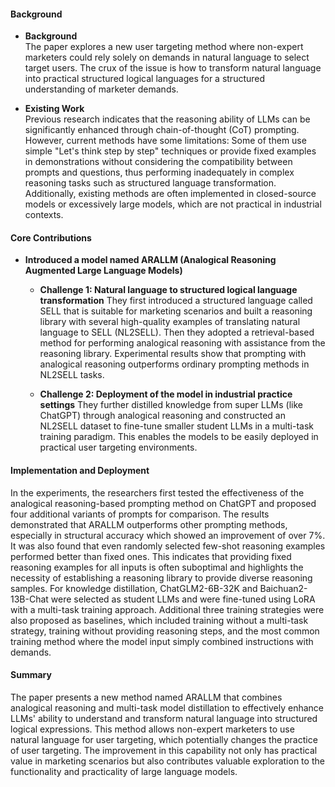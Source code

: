 #### Background
- **Background**       
The paper explores a new user targeting method where non-expert marketers could rely solely on demands in natural language to select target users. The crux of the issue is how to transform natural language into practical structured logical languages for a structured understanding of marketer demands.

- **Existing Work**    
Previous research indicates that the reasoning ability of LLMs can be significantly enhanced through chain-of-thought (CoT) prompting. However, current methods have some limitations: Some of them use simple "Let's think step by step" techniques or provide fixed examples in demonstrations without considering the compatibility between prompts and questions, thus performing inadequately in complex reasoning tasks such as structured language transformation. Additionally, existing methods are often implemented in closed-source models or excessively large models, which are not practical in industrial contexts.

#### Core Contributions
- **Introduced a model named ARALLM (Analogical Reasoning Augmented Large Language Models)**
    - **Challenge 1: Natural language to structured logical language transformation**
        They first introduced a structured language called SELL that is suitable for marketing scenarios and built a reasoning library with several high-quality examples of translating natural language to SELL (NL2SELL). Then they adopted a retrieval-based method for performing analogical reasoning with assistance from the reasoning library. Experimental results show that prompting with analogical reasoning outperforms ordinary prompting methods in NL2SELL tasks.

    - **Challenge 2: Deployment of the model in industrial practice settings**
        They further distilled knowledge from super LLMs (like ChatGPT) through analogical reasoning and constructed an NL2SELL dataset to fine-tune smaller student LLMs in a multi-task training paradigm. This enables the models to be easily deployed in practical user targeting environments.

#### Implementation and Deployment
In the experiments, the researchers first tested the effectiveness of the analogical reasoning-based prompting method on ChatGPT and proposed four additional variants of prompts for comparison. The results demonstrated that ARALLM outperforms other prompting methods, especially in structural accuracy which showed an improvement of over 7%. It was also found that even randomly selected few-shot reasoning examples performed better than fixed ones. This indicates that providing fixed reasoning examples for all inputs is often suboptimal and highlights the necessity of establishing a reasoning library to provide diverse reasoning samples. For knowledge distillation, ChatGLM2-6B-32K and Baichuan2-13B-Chat were selected as student LLMs and were fine-tuned using LoRA with a multi-task training approach. Additional three training strategies were also proposed as baselines, which included training without a multi-task strategy, training without providing reasoning steps, and the most common training method where the model input simply combined instructions with demands.

#### Summary
The paper presents a new method named ARALLM that combines analogical reasoning and multi-task model distillation to effectively enhance LLMs' ability to understand and transform natural language into structured logical expressions. This method allows non-expert marketers to use natural language for user targeting, which potentially changes the practice of user targeting. The improvement in this capability not only has practical value in marketing scenarios but also contributes valuable exploration to the functionality and practicality of large language models.